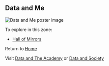 ## Data and Me

![Data and Me poster image](/assets/DLPposter.png)

To explore in this zone:
* [Hall of Mirrors](/me/hall-mirrors.html)

Return to [Home](/index.html)

Visit [Data and The Academy](/academy/index.html) or [Data and Society](/society/index.html)
